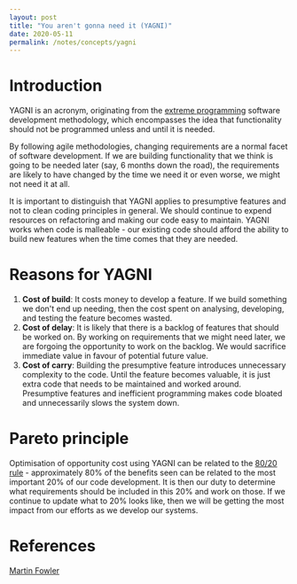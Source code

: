 ```yaml
---
layout: post
title: "You aren't gonna need it (YAGNI)"
date: 2020-05-11
permalink: /notes/concepts/yagni
---
```


# Introduction

YAGNI is an acronym, originating from the [extreme programming](https://en.wikipedia.org/wiki/Extreme_programming) software development methodology, which encompasses the idea that functionality should not be programmed unless and until it is needed.

By following agile methodologies, changing requirements are a normal facet of software development. If we are building functionality that we think is going to be needed later (say, 6 months down the road), the requirements are likely to have changed by the time we need it or even worse, we might not need it at all.

It is important to distinguish that YAGNI applies to presumptive features and not to clean coding principles in general. We should continue to expend resources on refactoring and making our code easy to maintain. YAGNI works when code is malleable - our existing code should afford the ability to build new features when the time comes that they are needed.

# Reasons for YAGNI

1. **Cost of build**: It costs money to develop a feature. If we build something we don't end up needing, then the cost spent on analysing, developing, and testing the feature becomes wasted.
2. **Cost of delay**: It is likely that there is a backlog of features that should be worked on. By working on requirements that we might need later, we are forgoing the opportunity to work on the backlog. We would sacrifice immediate value in favour of potential future value.
3. **Cost of carry**: Building the presumptive feature introduces unnecessary complexity to the code. Until the feature becomes valuable, it is just extra code that needs to be maintained and worked around. Presumptive features and inefficient programming makes code bloated and unnecessarily slows the system down.


# Pareto principle

Optimisation of opportunity cost using YAGNI can be related to the [80/20 rule](https://en.wikipedia.org/wiki/Pareto_principle) - approximately 80% of the benefits seen can be related to the most important 20% of our code development. It is then our duty to determine what requirements should be included in this 20% and work on those. If we continue to update what to 20% looks like, then we will be getting the most impact from our efforts as we develop our systems.


# References
[Martin Fowler](https://martinfowler.com/bliki/Yagni.html)